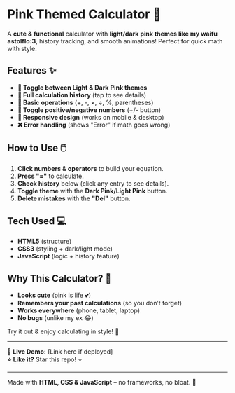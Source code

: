 # **Pink Themed Calculator** 💖  

A **cute & functional** calculator with **light/dark pink themes like my waifu astolflo:3**, history tracking, and smooth animations! Perfect for quick math with style.  

## **Features** ✨  
- **🎨 Toggle between Light & Dark Pink themes**  
- **📝 Full calculation history** (tap to see details)  
- **🔢 Basic operations** (+, -, ×, ÷, %, parentheses)  
- **🔄 Toggle positive/negative numbers** (+/- button)  
- **📱 Responsive design** (works on mobile & desktop)  
- **❌ Error handling** (shows "Error" if math goes wrong)  

## **How to Use** 🖱️  
1. **Click numbers & operators** to build your equation.  
2. **Press "="** to calculate.  
3. **Check history** below (click any entry to see details).  
4. **Toggle theme** with the **Dark Pink/Light Pink** button.  
5. **Delete mistakes** with the **"Del"** button.  

## **Tech Used** 💻  
- **HTML5** (structure)  
- **CSS3** (styling + dark/light mode)  
- **JavaScript** (logic + history feature)  

## **Why This Calculator?** 🤔  
- **Looks cute** (pink is life 💕)  
- **Remembers your past calculations** (so you don’t forget)  
- **Works everywhere** (phone, tablet, laptop)  
- **No bugs** (unlike my ex 😂)  

Try it out & enjoy calculating in style! 🚀  

---  
**🔗 Live Demo:** [Link here if deployed]  
**⭐ Like it?** Star this repo! ⭐  

---  
Made with **HTML, CSS & JavaScript** – no frameworks, no bloat. 💯
